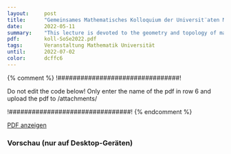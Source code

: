 ```yaml
---
layout:     post
title:      "Gemeinsames Mathematisches Kolloquium der Universit¨aten Marburg und Gießen"
date:       2022-05-11
summary:    "This lecture is devoted to the geometry and topology of manifolds equipped with symplectic structures together with a pair of complementary Lagrangian foliations."
pdf:        koll-SoSe2022.pdf
tags:       Veranstaltung Mathematik Universität
until:		2022-07-02
color:      dcffc6
---
```


{% comment %}
!################################!

Do not edit the code below! Only enter the name of the pdf in row 6 and upload the pdf to /attachments/

!################################!
{% endcomment %}

<a class="btn btn-primary" href="{{ site.url }}/attachments/{{page.pdf}}">PDF anzeigen</a>

<h3>Vorschau (nur auf Desktop-Geräten)</h3>
<div class="d-none d-sm-block">
    <object data="{{ site.url }}/attachments/{{page.pdf}}" width="100%" height="1010" type='application/pdf'>
    </object>
</div>
